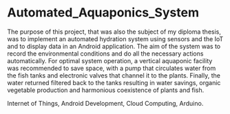 # Automated_Aquaponics_System

The purpose of this project, that was also the subject of my diploma thesis, was to implement an automated hydration system using sensors and the IoT and to display data in an Android application. The aim of the system was to record the environmental conditions and do all the necessary actions automatically. For optimal system operation, a vertical aquaponic facility was recommended to save space, with a pump that circulates water from the fish tanks and electronic valves that channel it to the plants. Finally, the water returned filtered back to the tanks resulting in water savings, organic vegetable production and harmonious coexistence of plants and fish.

Internet of Things, 
Android Development, 
Cloud Computing, 
Arduino.
